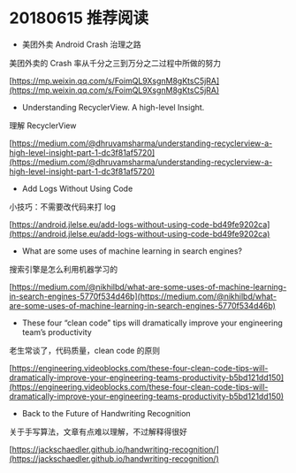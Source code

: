 # 20180615 推荐阅读

* 美团外卖 Android Crash 治理之路

美团外卖的 Crash 率从千分之三到万分之二过程中所做的努力

[https://mp.weixin.qq.com/s/FoimQL9XsgnM8gKtsC5jRA](https://mp.weixin.qq.com/s/FoimQL9XsgnM8gKtsC5jRA)

* Understanding RecyclerView. A high-level Insight.

理解 RecyclerView

[https://medium.com/@dhruvamsharma/understanding-recyclerview-a-high-level-insight-part-1-dc3f81af5720](https://medium.com/@dhruvamsharma/understanding-recyclerview-a-high-level-insight-part-1-dc3f81af5720)

* Add Logs Without Using Code

小技巧：不需要改代码来打 log

[https://android.jlelse.eu/add-logs-without-using-code-bd49fe9202ca](https://android.jlelse.eu/add-logs-without-using-code-bd49fe9202ca)

* What are some uses of machine learning in search engines?

搜索引擎是怎么利用机器学习的

[https://medium.com/@nikhilbd/what-are-some-uses-of-machine-learning-in-search-engines-5770f534d46b](https://medium.com/@nikhilbd/what-are-some-uses-of-machine-learning-in-search-engines-5770f534d46b)

* These four “clean code” tips will dramatically improve your engineering team’s productivity

老生常谈了，代码质量，clean code 的原则

[https://engineering.videoblocks.com/these-four-clean-code-tips-will-dramatically-improve-your-engineering-teams-productivity-b5bd121dd150](https://engineering.videoblocks.com/these-four-clean-code-tips-will-dramatically-improve-your-engineering-teams-productivity-b5bd121dd150)

* Back to the Future of Handwriting Recognition

关于手写算法，文章有点难以理解，不过解释得很好

[https://jackschaedler.github.io/handwriting-recognition/](https://jackschaedler.github.io/handwriting-recognition/)